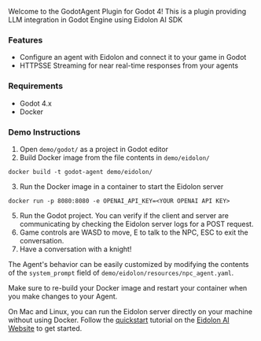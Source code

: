 Welcome to the GodotAgent Plugin for Godot 4! This is a plugin providing LLM integration in Godot Engine using Eidolon AI SDK

### Features
* Configure an agent with Eidolon and connect it to your game in Godot
* HTTPSSE Streaming for near real-time responses from your agents

### Requirements
* Godot 4.x
* Docker

### Demo Instructions
1) Open ```demo/godot/``` as a project in Godot editor
2) Build Docker image from the file contents in ```demo/eidolon/```

``` docker build -t godot-agent demo/eidolon/ ```

3) Run the Docker image in a container to start the Eidolon server

``` docker run -p 8080:8080 -e OPENAI_API_KEY=<YOUR OPENAI API KEY> ```

5) Run the Godot project. You can verify if the client and server are communicating by checking the Eidolon server logs for a POST request.
6) Game controls are WASD to move, E to talk to the NPC, ESC to exit the conversation.
7) Have a conversation with a knight!

The Agent's behavior can be easily customized by modifying the contents of the ``` system_prompt ``` field of ``` demo/eidolon/resources/npc_agent.yaml ```.

Make sure to re-build your Docker image and restart your container when you make changes to your Agent.

On Mac and Linux, you can run the Eidolon server directly on your machine without using Docker. Follow the [quickstart](https://www.eidolonai.com/docs/getting_started/quickstart/introduction/) tutorial on the [Eidolon AI Website](https://www.eidolonai.com/) to get started.
